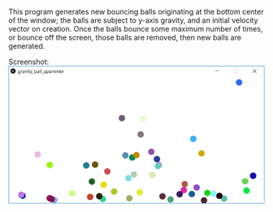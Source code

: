 This program generates new bouncing balls originating at the bottom center of the window; the balls are subject to y-axis gravity, and an initial velocity vector on creation. Once the balls bounce some maximum number of times, or bounce off the screen, those balls are removed, then new balls are generated.

Screenshot:  
![screenshot](gravity_ball_spammer.png)